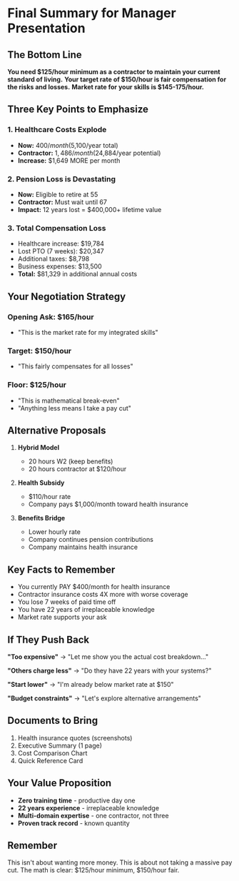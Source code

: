# Final Summary for Manager Presentation

## The Bottom Line

**You need $125/hour minimum as a contractor to maintain your current standard of living.**
**Your target rate of $150/hour is fair compensation for the risks and losses.**
**Market rate for your skills is $145-175/hour.**

## Three Key Points to Emphasize

### 1. Healthcare Costs Explode
- **Now:** $400/month ($5,100/year total)
- **Contractor:** $1,486/month ($24,884/year potential)
- **Increase:** $1,649 MORE per month

### 2. Pension Loss is Devastating
- **Now:** Eligible to retire at 55
- **Contractor:** Must wait until 67
- **Impact:** 12 years lost = $400,000+ lifetime value

### 3. Total Compensation Loss
- Healthcare increase: $19,784
- Lost PTO (7 weeks): $20,347
- Additional taxes: $8,798
- Business expenses: $13,500
- **Total:** $81,329 in additional annual costs

## Your Negotiation Strategy

### Opening Ask: $165/hour
- "This is the market rate for my integrated skills"

### Target: $150/hour
- "This fairly compensates for all losses"

### Floor: $125/hour
- "This is mathematical break-even"
- "Anything less means I take a pay cut"

## Alternative Proposals

1. **Hybrid Model**
   - 20 hours W2 (keep benefits)
   - 20 hours contractor at $120/hour

2. **Health Subsidy**
   - $110/hour rate
   - Company pays $1,000/month toward health insurance

3. **Benefits Bridge**
   - Lower hourly rate
   - Company continues pension contributions
   - Company maintains health insurance

## Key Facts to Remember

- You currently PAY $400/month for health insurance
- Contractor insurance costs 4X more with worse coverage
- You lose 7 weeks of paid time off
- You have 22 years of irreplaceable knowledge
- Market rate supports your ask

## If They Push Back

**"Too expensive"**
→ "Let me show you the actual cost breakdown..."

**"Others charge less"**
→ "Do they have 22 years with your systems?"

**"Start lower"**
→ "I'm already below market rate at $150"

**"Budget constraints"**
→ "Let's explore alternative arrangements"

## Documents to Bring

1. Health insurance quotes (screenshots)
2. Executive Summary (1 page)
3. Cost Comparison Chart
4. Quick Reference Card

## Your Value Proposition

- **Zero training time** - productive day one
- **22 years experience** - irreplaceable knowledge
- **Multi-domain expertise** - one contractor, not three
- **Proven track record** - known quantity

## Remember

This isn't about wanting more money.
This is about not taking a massive pay cut.
The math is clear: $125/hour minimum, $150/hour fair.